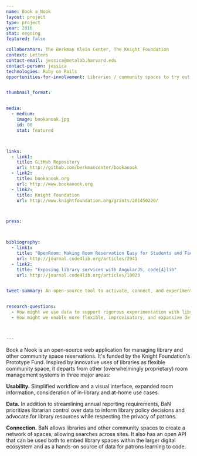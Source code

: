 ```yaml
---
name: Book a Nook
layout: project
type: project
year: 2016
stat: ongoing
featured: false

collaborators: The Berkman Klein Center, The Knight Foundation
context: Letters
contact-email: jessica@metalab.harvard.edu
contact-person: jessica
technologies: Ruby on Rails
opportunities-for-involvement: Libraries / community spaces to try out the software and talk to us about it; Libraries / community spaces to tell us about their experiences managing space reservations


thumbnail_format:


media:
  - medium:
    image: bookanook.jpg
    id: 00
    stat: featured



links:
  - link1: 
    title: GitHub Repository
    url: http://github.com/berkmancenter/bookanook
  - link2: 
    title: bookanook.org
    url: http://www.bookanook.org
  - link2: 
    title: Knight Foundation
    url: http://www.knightfoundation.org/grants/201450220/



press:



bibliography:
  - link1: 
    title: "OpenRoom: Making Room Reservation Easy for Students and Faculty, code{4}lib"
    url: http://journal.code4lib.org/articles/2941
  - link2: 
    title: "Exposing library services with AngularJS, code{4}lib"
    url: http://journal.code4lib.org/articles/10023


tweet-summary: An open-source tool to activate, connect, and experiment with community spaces.


research-questions:
  - How might we use data to support rigorous experimentation with library spaces?
  - How might we enable more flexible, improvisatory, and expansive definitions of what constitutes a bookable space and what activities take place there?



---
```


Book a Nook is an open-source web application for managing library and other community space reservations. It's funded by the Knight Foundation's Prototype Fund. Inspired by innovative uses of libraries as flexible community space, it departs from other (overwhelmingly proprietary) room management systems in three major areas:

**Usability.** Simplified workflow and a visual interface, expanded room information, consideration of in-library and at-home use cases.

**Data.** In addition to streamlining annual reporting requirements, BaN prioritizes librarian control over data to inform library policy decisions and advocate for library resources while respecting the privacy of patrons.

**Connection.** BaN allows libraries and other community spaces to create a network of spaces, allowing searches across sites. It also has an open API that can be used both to embed library spaces within the larger digital ecosystem and as a hands-on source of data for patrons learning to code.


